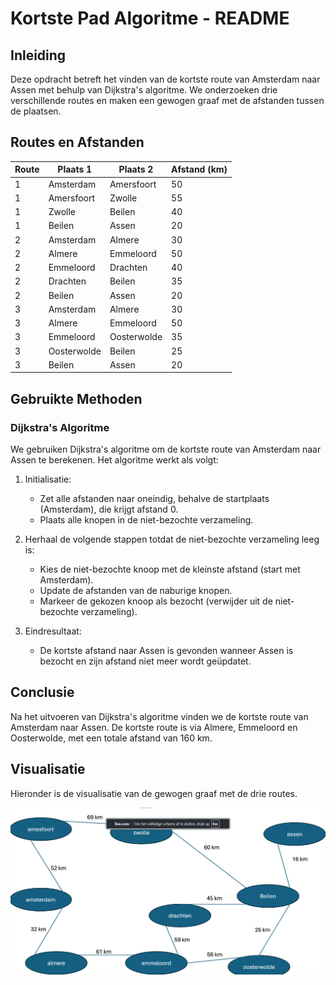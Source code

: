 # Kortste Pad Algoritme - README

## Inleiding
Deze opdracht betreft het vinden van de kortste route van Amsterdam naar Assen met behulp van Dijkstra's algoritme. We onderzoeken drie verschillende routes en maken een gewogen graaf met de afstanden tussen de plaatsen.

## Routes en Afstanden

| Route | Plaats 1       | Plaats 2       | Afstand (km) |
|-------|----------------|----------------|--------------|
| 1     | Amsterdam      | Amersfoort     | 50           |
| 1     | Amersfoort     | Zwolle         | 55           |
| 1     | Zwolle         | Beilen         | 40           |
| 1     | Beilen         | Assen          | 20           |
| 2     | Amsterdam      | Almere         | 30           |
| 2     | Almere         | Emmeloord      | 50           |
| 2     | Emmeloord      | Drachten       | 40           |
| 2     | Drachten       | Beilen         | 35           |
| 2     | Beilen         | Assen          | 20           |
| 3     | Amsterdam      | Almere         | 30           |
| 3     | Almere         | Emmeloord      | 50           |
| 3     | Emmeloord      | Oosterwolde    | 35           |
| 3     | Oosterwolde    | Beilen         | 25           |
| 3     | Beilen         | Assen          | 20           |

## Gebruikte Methoden

### Dijkstra's Algoritme
We gebruiken Dijkstra's algoritme om de kortste route van Amsterdam naar Assen te berekenen. Het algoritme werkt als volgt:

1. Initialisatie:
   - Zet alle afstanden naar oneindig, behalve de startplaats (Amsterdam), die krijgt afstand 0.
   - Plaats alle knopen in de niet-bezochte verzameling.

2. Herhaal de volgende stappen totdat de niet-bezochte verzameling leeg is:
   - Kies de niet-bezochte knoop met de kleinste afstand (start met Amsterdam).
   - Update de afstanden van de naburige knopen.
   - Markeer de gekozen knoop als bezocht (verwijder uit de niet-bezochte verzameling).

3. Eindresultaat:
   - De kortste afstand naar Assen is gevonden wanneer Assen is bezocht en zijn afstand niet meer wordt geüpdatet. 

## Conclusie
Na het uitvoeren van Dijkstra's algoritme vinden we de kortste route van Amsterdam naar Assen. De kortste route is via Almere, Emmeloord en Oosterwolde, met een totale afstand van 160 km.

## Visualisatie
Hieronder is de visualisatie van de gewogen graaf met de drie routes.

![Gewogen Graaf](./weighted_graph.png)
